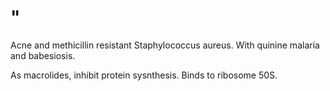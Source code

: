 # "

Acne and methicillin resistant Staphylococcus aureus.
With quinine malaria and babesiosis.

As macrolides, inhibit protein sysnthesis.
Binds to ribosome 50S.
